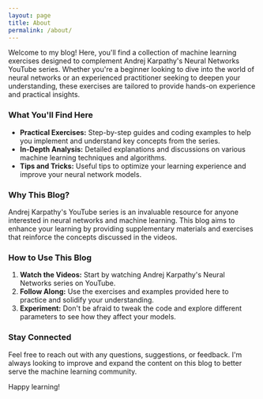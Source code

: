 ```yaml
---
layout: page
title: About
permalink: /about/
---
```


Welcome to my blog! Here, you'll find a collection of machine learning exercises designed to complement Andrej Karpathy's Neural Networks YouTube series. Whether you're a beginner looking to dive into the world of neural networks or an experienced practitioner seeking to deepen your understanding, these exercises are tailored to provide hands-on experience and practical insights.

### What You'll Find Here

- **Practical Exercises:** Step-by-step guides and coding examples to help you implement and understand key concepts from the series.
- **In-Depth Analysis:** Detailed explanations and discussions on various machine learning techniques and algorithms.
- **Tips and Tricks:** Useful tips to optimize your learning experience and improve your neural network models.

### Why This Blog?

Andrej Karpathy's YouTube series is an invaluable resource for anyone interested in neural networks and machine learning. This blog aims to enhance your learning by providing supplementary materials and exercises that reinforce the concepts discussed in the videos.

### How to Use This Blog

1. **Watch the Videos:** Start by watching Andrej Karpathy's Neural Networks series on YouTube.
2. **Follow Along:** Use the exercises and examples provided here to practice and solidify your understanding.
3. **Experiment:** Don't be afraid to tweak the code and explore different parameters to see how they affect your models.

### Stay Connected

Feel free to reach out with any questions, suggestions, or feedback. I'm always looking to improve and expand the content on this blog to better serve the machine learning community.

Happy learning!
